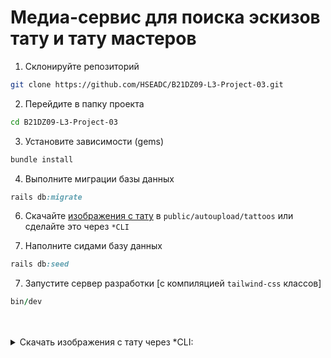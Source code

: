 # Медиа-сервис для поиска эскизов тату и тату мастеров

1. Склонируйте репозиторий

```bash
git clone https://github.com/HSEADC/B21DZ09-L3-Project-03.git
```

2. Перейдите в папку проекта

```bash
cd B21DZ09-L3-Project-03
```

3. Установите зависимости (gems)

```bash
bundle install
```

4. Выполните миграции базы данных

```ruby
rails db:migrate
```

6. Скачайте [изображения с тату](https://disk.yandex.ru/d/PTdfE03I45aN2w) в `public/autoupload/tattoos` или сделайте это через `*CLI`

7. Наполните сидами базу данных

```ruby
rails db:seed
```

7. Запустите сервер разработки [с компиляцией `tailwind-css` классов]

```ruby
bin/dev
```

<br/>
<br/>

<details>
<summary>Скачать изображения с тату через *CLI:</summary>

<br/>

1. Установите пакет `unzip` для `Linux`
```ruby
sudo apt-get install unzip
```

для `MacOS`
```ruby
brew install unzip
```

2. Создайте папку `autoupload` в `/public`
```bash
mkdir public/autoupload
```

3. Загрузите `.zip` архив с помощью gem `yadisk`
```bash
yadisk https://disk.yandex.ru/d/t0zdYm6sBbULlg public/autoupload
```

4. Извлеките данные из `.zip` архива в `public/autoupload`
```bash
unzip public/autoupload/tattoos.zip -d public/autoupload
```

5. Удалите `.zip` архив
```bash
rm public/autoupload/tattoos.zip
```

</details>
<br/>
